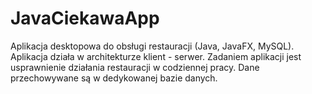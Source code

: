 # JavaCiekawaApp

Aplikacja desktopowa do obsługi restauracji (Java, JavaFX, MySQL). Aplikacja działa w architekturze klient - serwer. 
Zadaniem aplikacji jest usprawnienie działania restauracji w codziennej pracy. Dane przechowywane są w dedykowanej bazie danych.
